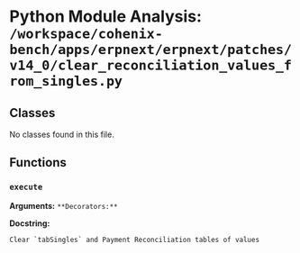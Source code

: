 # Python Module Analysis: `/workspace/cohenix-bench/apps/erpnext/erpnext/patches/v14_0/clear_reconciliation_values_from_singles.py`

## Classes

No classes found in this file.


## Functions

### `execute`
**Arguments:** ``
**Decorators:** ``

**Docstring:**
```
Clear `tabSingles` and Payment Reconciliation tables of values
```


